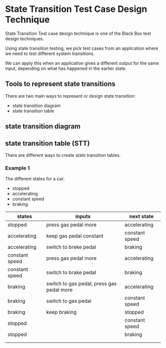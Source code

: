 # State Transition Test Case Design Technique

State Transition Test case design technique is one of the Black Box test design techniques.

Using state transition testing, we pick test cases from an application where we need to test different system transitions.  

We can apply this when an application gives a different output for the same input, depending on what has happened in the earlier state.

## Tools to represent state transitions

There are two main ways to represent or design state transition:

* state transition diagram  
* state transition table

## state transition diagram





## state transition table (STT)

There are different ways to create state transition tables.


### Example 1

The different states for a car:  

* stopped
* accelerating
* constant speed
* braking

|states|inputs|next state|
|---|---|---|
|stopped|press gas pedal more|accelerating|
|accelerating|keep gas pedal constant|constant speed|
|accelerating|switch to breke pedal|braking|
|constant speed|press gas pedal more|accelerating|
|constant speed|switch to brake pedal|braking|
|braking|switch to gas pedal; press gas pedal more|accelerating|
|braking|switch to gas pedal|constant speed|
|braking|keep braking|stopped|
|stopped||constant speed|
|stopped||braking|
||||
||||

